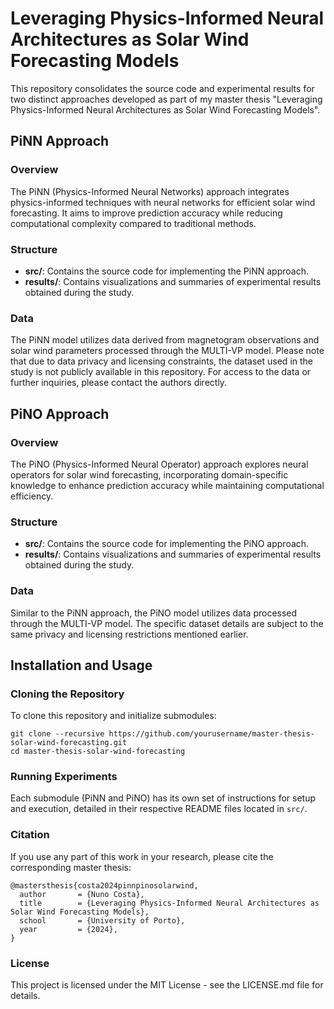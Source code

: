 # Leveraging Physics-Informed Neural Architectures as Solar Wind Forecasting Models

This repository consolidates the source code and experimental results for two distinct approaches developed as part of my master thesis "Leveraging Physics-Informed Neural Architectures as Solar Wind Forecasting Models".

## PiNN Approach

### Overview

The PiNN (Physics-Informed Neural Networks) approach integrates physics-informed techniques with neural networks for efficient solar wind forecasting. It aims to improve prediction accuracy while reducing computational complexity compared to traditional methods.

### Structure

- **src/**: Contains the source code for implementing the PiNN approach.
- **results/**: Contains visualizations and summaries of experimental results obtained during the study.

### Data

The PiNN model utilizes data derived from magnetogram observations and solar wind parameters processed through the MULTI-VP model. Please note that due to data privacy and licensing constraints, the dataset used in the study is not publicly available in this repository. For access to the data or further inquiries, please contact the authors directly.

## PiNO Approach

### Overview

The PiNO (Physics-Informed Neural Operator) approach explores neural operators for solar wind forecasting, incorporating domain-specific knowledge to enhance prediction accuracy while maintaining computational efficiency.

### Structure

- **src/**: Contains the source code for implementing the PiNO approach.
- **results/**: Contains visualizations and summaries of experimental results obtained during the study.

### Data

Similar to the PiNN approach, the PiNO model utilizes data processed through the MULTI-VP model. The specific dataset details are subject to the same privacy and licensing restrictions mentioned earlier.

## Installation and Usage

### Cloning the Repository

To clone this repository and initialize submodules:

```
git clone --recursive https://github.com/yourusername/master-thesis-solar-wind-forecasting.git
cd master-thesis-solar-wind-forecasting
```

### Running Experiments

Each submodule (PiNN and PiNO) has its own set of instructions for setup and execution, detailed in their respective README files located in `src/`.

### Citation

If you use any part of this work in your research, please cite the corresponding master thesis:

```
@mastersthesis{costa2024pinnpinosolarwind,
  author       = {Nuno Costa},
  title        = {Leveraging Physics-Informed Neural Architectures as Solar Wind Forecasting Models},
  school       = {University of Porto},
  year         = {2024},
}
```

### License

This project is licensed under the MIT License - see the LICENSE.md file for details.
